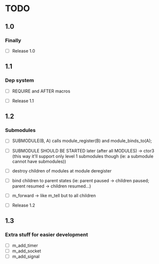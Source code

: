 # TODO

## 1.0

### Finally

- [ ] Release 1.0

## 1.1

### Dep system

- [ ] REQUIRE and AFTER macros

- [ ] Release 1.1

## 1.2

### Submodules

- [ ] SUBMODULE(B, A) calls module_register(B) and module_binds_to(A);
- [ ] SUBMODULE SHOULD BE STARTED later (after all MODULES) -> ctor3 (this way it'll support only level 1 submodules though (ie: a submodule cannot have submodules))
- [ ] destroy children of modules at module deregister
- [ ] bind children to parent states (ie: parent paused -> children paused; parent resumed -> children resumed...)
- [ ] m_forward -> like m_tell but to all children

- [ ] Release 1.2

## 1.3

### Extra stuff for easier development

- [ ] m_add_timer
- [ ] m_add_socket
- [ ] m_add_signal
